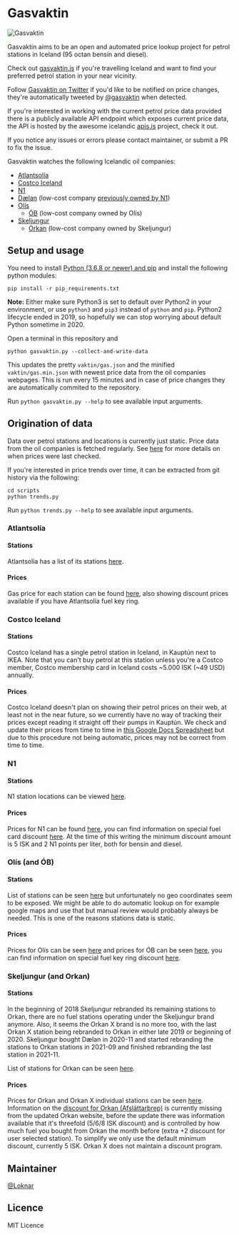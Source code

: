 
# Gasvaktin

![Gasvaktin](https://gasvaktin.is/images/gasvaktin.png)

Gasvaktin aims to be an open and automated price lookup project for petrol stations in Iceland (95 octan bensin and diesel).

Check out [gasvaktin.is](https://gasvaktin.is/) if you're travelling Iceland and want to find your preferred petrol station in your near vicinity.

Follow [Gasvaktin on Twitter](https://twitter.com/gasvaktin/status/861277070621638656) if you'd like to be notified on price changes, they're automatically tweeted by [@gasvaktin](https://twitter.com/gasvaktin) when detected.

If you're interested in working with the current petrol price data provided there is a publicly available API endpoint which exposes current price data, the API is hosted by the awesome icelandic [apis.is](http://docs.apis.is/#endpoint-petrol) project, check it out.

If you notice any issues or errors please contact maintainer, or submit a PR to fix the issue.

Gasvaktin watches the following Icelandic oil companies:

* [Atlantsolía](http://atlantsolia.is/)
* [Costco Iceland](http://costco.is/)
* [N1](https://www.n1.is/)
* [Dælan](http://daelan.is/) (low-cost company [previously owned by N1](https://twitter.com/gasvaktin/status/1082985305278464000))
* [Olís](http://www.olis.is/)
  - [ÓB](http://www.ob.is/) (low-cost company owned by Olís)
* [Skeljungur](http://www.skeljungur.is/)
  - [Orkan](http://www.orkan.is/) (low-cost company owned by Skeljungur)

## Setup and usage

You need to install [Python (3.6.8 or newer) and pip](https://docs.python-guide.org/starting/install3/win/) and install the following python modules:

	pip install -r pip_requirements.txt

**Note:** Either make sure Python3 is set to default over Python2 in your environment, or use `python3` and `pip3` instead of `python` and `pip`. Python2 lifecycle ended in 2019, so hopefully we can stop worrying about default Python sometime in 2020.

Open a terminal in this repository and

	python gasvaktin.py --collect-and-write-data

This updates the pretty `vaktin/gas.json` and the minified `vaktin/gas.min.json` with newest price data from the oil companies webpages. This is run every 15 minutes and in case of price changes they are automatically commited to the repository.

Run `python gasvaktin.py --help` to see available input arguments.

## Origination of data

Data over petrol stations and locations is currently just static. Price data from the oil companies is fetched regularly. See [here](https://gist.github.com/gasvaktin) for more details on when prices were last checked.

If you're interested in price trends over time, it can be extracted from git history via the following:

	cd scripts
	python trends.py

Run `python trends.py --help` to see available input arguments.

### Atlantsolía

#### Stations

Atlantsolía has a list of its stations [here](https://www.atlantsolia.is/stodvar/).

#### Prices

Gas price for each station can be found [here](https://www.atlantsolia.is/stodvaverd/), also showing discount prices available if you have Atlantsolía fuel key ring.

### Costco Iceland

#### Stations

Costco Iceland has a single petrol station in Iceland, in Kauptún next to IKEA. Note that you can't buy petrol at this station unless you're a Costco member, Costco membership card in Iceland costs ~5.000 ISK (~49 USD) annually.

#### Prices

Costco Iceland doesn't plan on showing their petrol prices on their web, at least not in the near future, so we currently have no way of tracking their prices except reading it straight off their pumps in Kauptún. We check and update their prices from time to time in [this Google Docs Spreadsheet](https://docs.google.com/spreadsheets/d/18xuZbhfInW_6Loua3_4LE7KxbGPsh-_3IFfLpf3uwYE/) but due to this procedure not being automatic, prices may not be correct from time to time.

### N1

#### Stations

N1 station locations can be viewed [here](https://www.n1.is/stodvar/).

#### Prices

Prices for N1 can be found [here](https://www.n1.is/thjonusta/eldsneyti/daeluverd/), you can find information on special fuel card discount [here](https://www.n1.is/n1-kortid/saekja-um-kortid/). At the time of this writing the minimum discount amount is 5 ISK and 2 N1 points per liter, both for bensin and diesel.

### Olís (and ÓB)

#### Stations

List of stations can be seen [here](http://www.olis.is/solustadir/thjonustustodvar) but unfortunately no geo coordinates seem to be exposed. We might be able to do automatic lookup on for example google maps and use that but manual review would probably always be needed. This is one of the reasons stations data is static.

#### Prices

Prices for Olís can be seen [here](http://www.olis.is/solustadir/thjonustustodvar/eldsneytisverd/) and prices for ÓB can be seen [here](http://www.ob.is/eldsneytisverd/), you can find information on special fuel key ring discount [here](https://www.olis.is/vidskiptakort/olis-lykill).

### Skeljungur (and Orkan)

#### Stations

In the beginning of 2018 Skeljungur rebranded its remaining stations to Orkan, there are no fuel stations operating under the Skeljungur brand anymore. Also, it seems the Orkan X brand is no more too, with the last Orkan X station being rebranded to Orkan in either late 2019 or beginning of 2020. Skeljungur bought Dælan in 2020-11 and started rebranding the stations to Orkan stations in 2021-09 and finished rebranding the last station in 2021-11.

List of stations for Orkan can be seen [here](https://www.orkan.is/orkan/orkustodvar/).

#### Prices

Prices for Orkan and Orkan X individual stations can be seen [here](https://www.orkan.is/orkan/orkustodvar/). Information on the [discount for Orkan (Afsláttarþrep)](https://www.orkan.is/orkan/serkjor/) is currently missing from the updated Orkan website, before the update there was information available that it's threefold (5/6/8 ISK discount) and is controlled by how much fuel you bought from Orkan the month before (extra +2 discount for user selected station). To simplify we only use the default minimum discount, currently 5 ISK. Orkan X does not maintain a discount program.

## Maintainer

[@Loknar](https://github.com/Loknar/)

## Licence

MIT Licence

